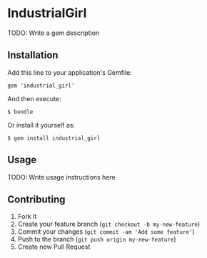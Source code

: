 # IndustrialGirl

TODO: Write a gem description

## Installation

Add this line to your application's Gemfile:

    gem 'industrial_girl'

And then execute:

    $ bundle

Or install it yourself as:

    $ gem install industrial_girl

## Usage

TODO: Write usage instructions here

## Contributing

1. Fork it
2. Create your feature branch (`git checkout -b my-new-feature`)
3. Commit your changes (`git commit -am 'Add some feature'`)
4. Push to the branch (`git push origin my-new-feature`)
5. Create new Pull Request
